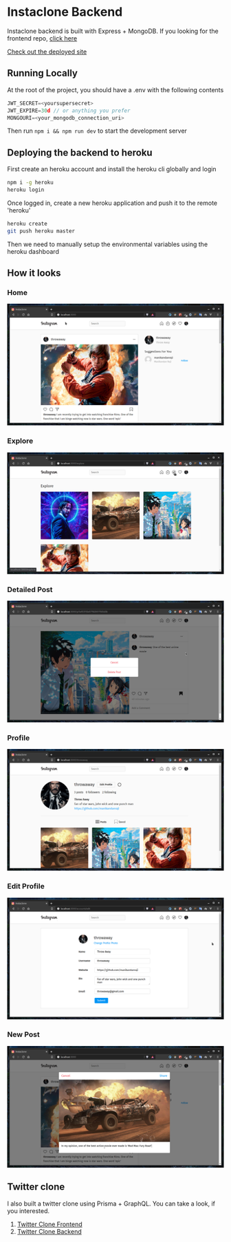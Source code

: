 # Instaclone Backend

Instaclone backend is built with Express + MongoDB. If you looking for the frontend repo, [click here](https://github.com/manikandanraji/instaclone-backend)

[Check out the deployed site](https://instaclone2.netlify.app)

## Running Locally

At the root of the project, you should have a .env with the following contents

```js
JWT_SECRET=<yoursupersecret>
JWT_EXPIRE=30d // or anything you prefer
MONGOURI=<your_mongodb_connection_uri>
```

Then run <code>npm i && npm run dev</code> to start the development server

## Deploying the backend to heroku

First create an heroku account and install the heroku cli globally and login

```bash
npm i -g heroku
heroku login
```

Once logged in, create a new heroku application and push it to the remote 'heroku'

```bash
heroku create
git push heroku master
```
Then we need to manually setup the environmental variables using the heroku dashboard

## How it looks

### Home 
![Home](screenshots/home.png)

### Explore
![Explore](screenshots/explore.png)


### Detailed Post
![Detailed Post](screenshots/detailed_post.png)


### Profile
![Profile](screenshots/profile.png)

### Edit Profile
![Edit Profile](screenshots/edit_profile.png)

### New Post
![New Post](screenshots/newpost.png)

## Twitter clone
I also built a twitter clone using Prisma + GraphQL. You can take a look, if you interested.

1. [Twitter Clone Frontend](https://github.com/manikandanraji/twitter-clone-frontend)
2. [Twitter Clone Backend](https://github.com/manikandanraji/twitter-clone-backend)
